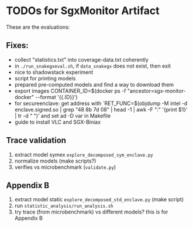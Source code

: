 # TODOs for SgxMonitor Artifact

These are the evaluations:

## Fixes:
- collect "statistics.txt" into coverage-data.txt coherently
- in `./run_snakegxeval.sh`, if `data_snakegx` does not exist, then exit
- nice to shadowstack experiment
- script for printing models
- prepared pre-computed models and find a way to download them
- export images CONTAINER_ID=$(docker ps -f "ancestor=sgx-monitor-docker" --format '{{.ID}}')
- for secureenclave: get address with `RET_FUNC=$(objdump -M intel -d enclave.signed.so | grep "48 8b 7d 08" | head -1 | awk -F ":" '{print $1}' | tr -d " ")' and set ad -D var in Makefile
- guide to install VLC and SGX-Biniax
## Trace validation
1. extract model symex `explore_decomposed_sym_enclave.py`
3. normalize models (make scripts?)
4. verifies vs microbenchmark (`validate.py`)  

## Appendix B
1. extract model static `explore_decomposed_std_enclave.py` (make script)
2. run `statistic_analysis/run_analysis.sh`
3. try trace (from microbenchmark) vs different models? this is for Appendix B
